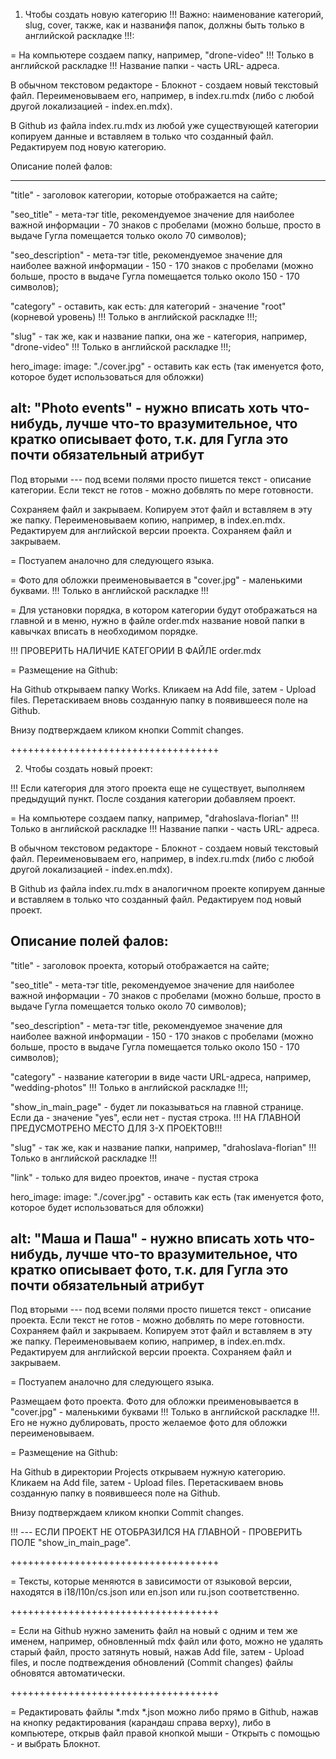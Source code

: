 1) Чтобы создать новую категорию !!! Важно: наименование категорий, slug, cover, также, как и названифя папок, должны быть только в английской раскладке !!!: 

 = На компьютере создаем папку, например, "drone-video" !!! Только в английской раскладке !!! Название папки - часть URL- адреса.

В обычном текстовом редакторе - Блокнот - создаем новый текстовый файл. Переименовываем его, например, в index.ru.mdx (либо с любой другой локализацией - index.en.mdx).

В Github из файла index.ru.mdx из любой уже существующей категории копируем данные и вставляем в только что созданный файл. Редактируем под новую категорию.

Описание полей фалов:

---
"title" - заголовок категории, которые отображается на сайте; 

"seo_title" - мета-тэг title, рекомендуемое значение для наиболее важной информации - 70 знаков с пробелами (можно больше, просто в выдаче Гугла помещается только около 70 символов);

"seo_description" - мета-тэг title, рекомендуемое значение для наиболее важной информации - 150 - 170 знаков с пробелами (можно больше, просто в выдаче Гугла помещается только около 150 - 170 символов);

"category" - оставить, как есть: для категорий - значение "root" (корневой уровень) !!! Только в английской раскладке !!!;

"slug" - так же, как и название папки, она же - категория, например, "drone-video" !!! Только в английской раскладке !!!;

hero_image:
  image: "./cover.jpg" - оставить как есть (так именуется фото, которое будет использоваться для обложки)
  
  alt: "Photo events" - нужно вписать хоть что-нибудь, лучше что-то вразумительное, что кратко описывает фото, т.к. для Гугла это почти обязательный атрибут
---

Под вторыми --- под всеми полями просто пишется текст - описание категории. Если текст не готов - можно добвлять по мере готовности.

Сохраняем файл и закрываем. Копируем этот файл и вставляем в эту же папку. Переименовываем копию, например, в index.en.mdx. Редактируем для английской версии проекта. Сохраняем файл и закрываем.


 = Постуапем аналочно для следующего языка.


 = Фото для обложки преименовывается в "cover.jpg"  - маленькими буквами. !!! Только в английской раскладке !!! 


 = Для установки порядка, в котором категории будут отображаться на главной и в меню, нужно в файле order.mdx название новой папки в кавычках вписать в необходимом порядке.

!!! ПРОВЕРИТЬ НАЛИЧИЕ КАТЕГОРИИ В ФАЙЛЕ order.mdx


 = Размещение на Github:

На Github открываем папку Works. Кликаем на Add file, затем - Upload files. Перетаскиваем вновь созданную папку в появившееся поле на Github.

Внизу подтверждаем кликом кнопки Commit changes.

++++++++++++++++++++++++++++++++++++

2)  Чтобы создать новый проект: 

!!! Если категория для этого проекта еще не существует, выполняем предыдущий пункт. После создания категории добавляем проект.

 = На компьютере создаем папку, например, "drahoslava-florian" !!! Только в английской раскладке !!! Название папки - часть URL- адреса.

В обычном текстовом редакторе - Блокнот - создаем новый текстовый файл. Переименовываем его, например, в index.ru.mdx (либо с любой другой локализацией - index.en.mdx).

В Github из файла index.ru.mdx в аналогичном проекте копируем данные и вставляем в только что созданный файл. Редактируем под новый проект.

Описание полей фалов:
---
"title" - заголовок проекта, который отображается на сайте; 

"seo_title" - мета-тэг title, рекомендуемое значение для наиболее важной информации - 70 знаков с пробелами (можно больше, просто в выдаче Гугла помещается только около 70 символов); 

"seo_description" - мета-тэг title, рекомендуемое значение для наиболее важной информации - 150 - 170 знаков с пробелами (можно больше, просто в выдаче Гугла помещается только около 150 - 170 символов);

"category" - название категории в виде части URL-адреса, например, "wedding-photos" !!! Только в английской раскладке !!!;

"show_in_main_page" - будет ли показываться на главной странице. Если да - значение "yes", если нет - пустая строка.
!!! НА ГЛАВНОЙ ПРЕДУСМОТРЕНО МЕСТО ДЛЯ 3-Х ПРОЕКТОВ!!!

"slug" - так же, как и название папки, например, "drahoslava-florian" !!! Только в английской раскладке !!!

"link" - только для видео проектов, иначе - пустая строка

hero_image:
  image: "./cover.jpg" - оставить как есть (так именуется фото, которое будет использоваться для обложки)
  
  alt: "Маша и Паша" - нужно вписать хоть что-нибудь, лучше что-то вразумительное, что кратко описывает фото, т.к. для Гугла это почти обязательный атрибут
---
Под вторыми --- под всеми полями просто пишется текст - описание проекта. Если текст не готов - можно добвлять по мере готовности.
Сохраняем файл и закрываем. Копируем этот файл и вставляем в эту же папку. Переименовываем копию, например, в index.en.mdx. Редактируем для английской версии проекта. Сохраняем файл и закрываем.


 = Постуапем аналочно для следующего языка.

Размещаем фото проекта. Фото для обложки преименовывается в "cover.jpg" - маленькими буквами !!! Только в английской раскладке !!!. Его не нужно дублировать, просто желаемое фото для обложки переименовываем.


 = Размещение на Github:

На Github в директории Projects открываем нужную категорию. Кликаем на Add file, затем - Upload files. Перетаскиваем вновь созданную папку в появившееся поле на Github.

Внизу подтверждаем кликом кнопки Commit changes.


!!! --- ЕСЛИ ПРОЕКТ НЕ ОТОБРАЗИЛСЯ НА ГЛАВНОЙ - ПРОВЕРИТЬ ПОЛЕ "show_in_main_page".

++++++++++++++++++++++++++++++++++++

 = Тексты, которые меняются в зависимости от языковой версии, находятся в i18/l10n/cs.json или en.json или ru.json соответственно.

++++++++++++++++++++++++++++++++++++

 = Если на Github нужно заменить файл на новый с одним и тем же именем, например, обновленный mdx файл или фото, можно не удалять старый файл, просто затянуть новый, нажав Add file, затем - Upload files, и после подтвеждения обновлений (Commit changes) файлы обновятся автоматически.

++++++++++++++++++++++++++++++++++++

 = Редактировать файлы *.mdx *.json  можно либо прямо в Github, нажав на кнопку редактирования (карандаш справа верху), либо в компьютере, открыв файл правой кнопкой мыши - Открыть с помощью - и выбрать Блокнот.

